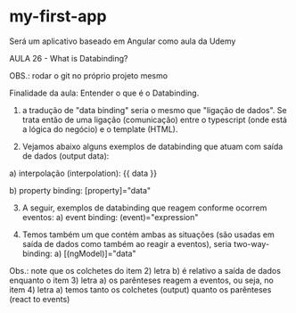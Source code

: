 # my-first-app
Será um aplicativo baseado em Angular como aula da Udemy

AULA 26 - What is Databinding?

OBS.: rodar o git no próprio projeto mesmo

Finalidade da aula:
Entender o que é o Databinding.

1) a tradução de "data binding" seria o mesmo que "ligação de dados". Se trata então de uma ligação (comunicação) entre o typescript (onde está a lógica do negócio) e o template (HTML).

2) Vejamos abaixo alguns exemplos de databinding que atuam com saída de dados (output data):

a) interpolação (interpolation):
{{ data }}

b) property binding:
[property]="data"

3) A seguir, exemplos de databinding que reagem conforme ocorrem eventos:
a) event binding:
(event)="expression"

4) Temos também um que contém ambas as situações (são usadas em saída de dados como também ao reagir a eventos), seria two-way-binding:
a) [(ngModel)]="data"

Obs.: note que os colchetes do item 2) letra b) é relativo a saída de dados enquanto o item 3) letra a) os parênteses reagem a eventos, ou seja, no item 4) letra a) temos tanto os colchetes (output) quanto os parênteses (react to events)
